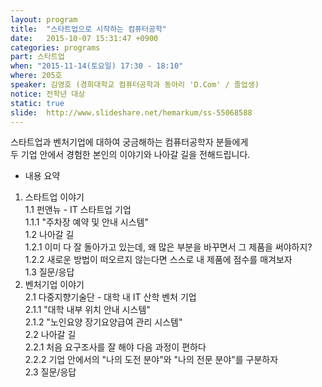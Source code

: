 ```yaml
---
layout: program
title:  "스타트업으로 시작하는 컴퓨터공학"
date:   2015-10-07 15:31:47 +0900
categories: programs
part: 스타트업
when: "2015-11-14(토요일) 17:30 - 18:10"
where: 205호
speaker: 김영호 (경희대학교 컴퓨터공학과 동아리 'D.Com' / 졸업생)
notice: 전학년 대상
static: true
slide:  http://www.slideshare.net/hemarkum/ss-55068588
---
```

스타트업과 벤처기업에 대하여 궁금해하는 컴퓨터공학자 분들에게  
두 기업 안에서 경험한 본인의 이야기와 나아갈 길을 전해드립니다.


* 내용 요약  
1. 스타트업 이야기  
1.1 펀앤뉴 - IT 스타트업 기업  
1.1.1 "주차장 예약 및 안내 시스템"  
1.2 나아갈 길  
1.2.1 이미 다 잘 돌아가고 있는데, 왜 많은 부분을 바꾸면서 그 제품을 써야하지?  
1.2.2 새로운 방법이 떠오르지 않는다면 스스로 내 제품에 점수를 매겨보자  
1.3 질문/응답  
2. 벤처기업 이야기  
2.1 다중지향기술단 - 대학 내 IT 산학 벤처 기업  
2.1.1 "대학 내부 위치 안내 시스템"  
2.1.2 "노인요양 장기요양급여 관리 시스템"  
2.2 나아갈 길  
2.2.1 처음 요구조사를 잘 해야 다음 과정이 편하다  
2.2.2 기업 안에서의 "나의 도전 분야"와 "나의 전문 분야"를 구분하자  
2.3 질문/응답  
